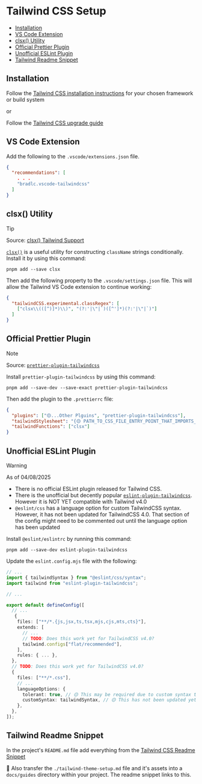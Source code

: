 # Tailwind CSS Setup <!-- omit in toc -->

- [Installation](#installation)
- [VS Code Extension](#vs-code-extension)
- [clsx() Utility](#clsx-utility)
- [Official Prettier Plugin](#official-prettier-plugin)
- [Unofficial ESLint Plugin](#unofficial-eslint-plugin)
- [Tailwind Readme Snippet](#tailwind-readme-snippet)

## Installation

Follow the [Tailwind CSS installation instructions](https://tailwindcss.com/docs/installation/framework-guides) for your chosen framework or build system

or

Follow the [Tailwind CSS upgrade guide](https://tailwindcss.com/docs/upgrade-guide)

## VS Code Extension

Add the following to the `.vscode/extensions.json` file.

```json
{
  "recommendations": [
    . . .
    "bradlc.vscode-tailwindcss"
  ]
}
```

## clsx() Utility

> [!TIP]
> Source: [clsx() Tailwind Support](https://github.com/lukeed/clsx?tab=readme-ov-file#tailwind-support)

[`clsx()`](https://github.com/lukeed/clsx) is a useful utility for constructing `className` strings conditionally. Install it by using this command:

```terminal
pnpm add --save clsx
```

Then add the following property to the `.vscode/settings.json` file. This will allow the Tailwind VS Code extension to continue working:

```json
{
  "tailwindCSS.experimental.classRegex": [
    ["clsx\\(([^)]*)\\)", "(?:'|\"|`)([^']*)(?:'|\"|`)"]
  ]
}
```

## Official Prettier Plugin

> [!NOTE]
> Source: [`prettier-plugin-tailwindcss`](https://www.npmjs.com/package/prettier-plugin-tailwindcss)

Install `prettier-plugin-tailwindcss` by using this command:

```terminal
pnpm add --save-dev --save-exact prettier-plugin-tailwindcss
```

Then add the plugin to the `.prettierrc` file:

```json
{
  "plugins": ["🟡...Other Plguins", "prettier-plugin-tailwindcss"],
  "tailwindStylesheet": "{🟡 PATH_TO_CSS_FILE_ENTRY_POINT_THAT_IMPORTS_TAILWIND}",
  "tailwindFunctions": ["clsx"]
}
```

## Unofficial ESLint Plugin

> [!WARNING]
> As of 04/08/2025
>
> - There is no official ESLint plugin released for Tailwind CSS.
> - There is the unofficial but decently popular [`eslint-plugin-tailwindcss`](https://www.npmjs.com/package/eslint-plugin-tailwindcss). However it is NOT YET compatible with Tailwind v4.0
> - `@eslint/css` has a language option for custom TailwindCSS syntax. However, it has not been updated for TailwindCSS 4.0. That section of the config might need to be commented out until the language option has been updated

Install `@eslint/eslintrc` by running this command:

```terminal
pnpm add --save-dev eslint-plugin-tailwindcss
```

Update the `eslint.config.mjs` file with the following:

```ts
// ...
import { tailwindSyntax } from "@eslint/css/syntax";
import tailwind from "eslint-plugin-tailwindcss";

// ...

export default defineConfig([
  // ...
   {
    files: ["**/*.{js,jsx,ts,tsx,mjs,cjs,mts,cts}"],
    extends: [
      // ...
      // TODO: Does this work yet for TailwindCSS v4.0?
      tailwind.configs["flat/recommended"],
    ],
    rules: { ... },
  },
  // TODO: Does this work yet for TailwindCSS v4.0?
  {
    files: ["**/*.css"],
    // ...
    languageOptions: {
      tolerant: true, // 🟡 This may be required due to custom syntax that TailwindCSS uses
      customSyntax: tailwindSyntax, // 🟡 This has not been updated yet for TailwindCSS v4.0
    },
  },
]);
```

## Tailwind Readme Snippet

In the project's `README.md` file add everything from the [Tailwind CSS Readme Snippet](../readme-snippets/tailwind-readme.md)

🔑 Also transfer the `./tailwind-theme-setup.md` file and it's assets into a `docs/guides` directory within your project. The readme snippet links to this.
